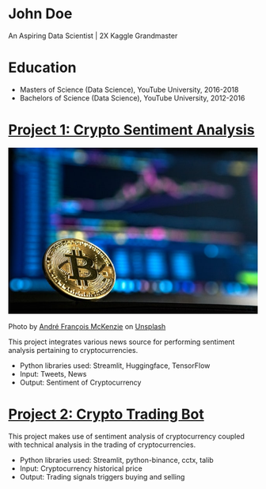 # John Doe
An Aspiring Data Scientist | 2X Kaggle Grandmaster

# Education
* Masters of Science (Data Science), YouTube University, 2016-2018
* Bachelors of Science (Data Science), YouTube University, 2012-2016

# [Project 1: Crypto Sentiment Analysis](http://youtube.com/dataprofessor)
![alt text](andre-francois-mckenzie-iGYiBhdNTpE-unsplash.jpg)

Photo by <a href="https://unsplash.com/@silverhousehd?utm_source=unsplash&utm_medium=referral&utm_content=creditCopyText">André François McKenzie</a> on <a href="https://unsplash.com/s/photos/cryptocurrency?utm_source=unsplash&utm_medium=referral&utm_content=creditCopyText">Unsplash</a>

This project integrates various news source for performing sentiment analysis pertaining to cryptocurrencies.
* Python libraries used: Streamlit, Huggingface, TensorFlow
* Input: Tweets, News
* Output: Sentiment of Cryptocurrency

# [Project 2: Crypto Trading Bot](http://youtube.com/dataprofessor)
This project makes use of sentiment analysis of cryptocurrency coupled with technical analysis in the trading of cryptocurrencies.
* Python libraries used: Streamlit, python-binance, cctx, talib
* Input: Cryptocurrency historical price
* Output: Trading signals triggers buying and selling
